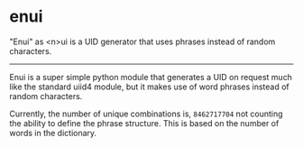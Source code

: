 # enui

"Enui" as &lt;n>ui is a UID generator that uses phrases instead of random characters.

--- 

Enui is a super simple python module that generates a UID on request much like the standard uiid4 module, but it makes
use of word phrases instead of random characters.

Currently, the number of unique combinations is, `8462717704` not counting the ability to
define the phrase structure. This is based on the number of words in the dictionary.